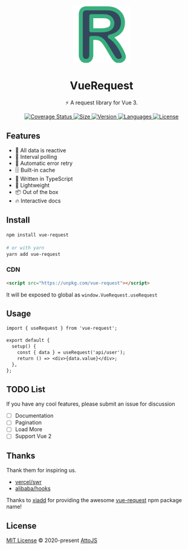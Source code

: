 <p align="center">
  <img
    width="150"
    src="https://raw.githubusercontent.com/AttoJS/art/master/vue-request-logo.png"
    alt="VueRequest logo"
  />
</p>
<h1 align="center">VueRequest</h1>
<div align="center">
  <p align="center">⚡️ A request library for Vue 3.</p>
  <a href="https://codecov.io/github/attojs/vue-request?branch=master">
    <img
      src="https://img.shields.io/codecov/c/github/attojs/vue-request?token=NW2XVQWGPP"
      alt="Coverage Status"
    />
  </a>
  <a href="https://npmcharts.com/compare/vue-request?minimal=true">
    <img src="https://img.shields.io/bundlephobia/min/vue-request.svg" alt="Size" />
  </a>
  <a href="https://www.npmjs.com/package/vue-request">
    <img src="https://img.shields.io/npm/v/vue-request" alt="Version" />
  </a>
  <a href="https://www.npmjs.com/package/vue-request">
    <img src="https://img.shields.io/github/languages/top/attojs/vue-request" alt="Languages" />
  </a>
  <a href="https://www.npmjs.com/package/vue-request">
    <img src="https://img.shields.io/npm/l/vue-request" alt="License" />
  </a>
</div>

## Features

- 🚀 All data is reactive
- 🔄 Interval polling
- 🤖 Automatic error retry
- 🗄 Built-in cache
- 📠 Written in TypeScript
- 🍃 Lightweight
- 📦 Out of the box
- 🔥 Interactive docs

## Install

```bash
npm install vue-request

# or with yarn
yarn add vue-request
```

### CDN

```html
<script src="https://unpkg.com/vue-request"></script>
```

It will be exposed to global as `window.VueRequest.useRequest`

## Usage

```tsx
import { useRequest } from 'vue-request';

export default {
  setup() {
    const { data } = useRequest('api/user');
    return () => <div>{data.value}</div>;
  },
};
```

## TODO List

If you have any cool features, please submit an issue for discussion

- [ ] Documentation
- [ ] Pagination
- [ ] Load More
- [ ] Support Vue 2

## Thanks

Thank them for inspiring us.

- [vercel/swr](https://github.com/vercel/swr)
- [alibaba/hooks](https://ahooks.js.org/hooks/async#userequest)

Thanks to [xiadd](https://github.com/xiadd) for providing the awesome [vue-request](https://www.npmjs.com/package/vue-request) npm package name!

## License

[MIT License](https://github.com/AttoJS/vue-request/blob/master/LICENSE) © 2020-present [AttoJS](https://github.com/AttoJS)
